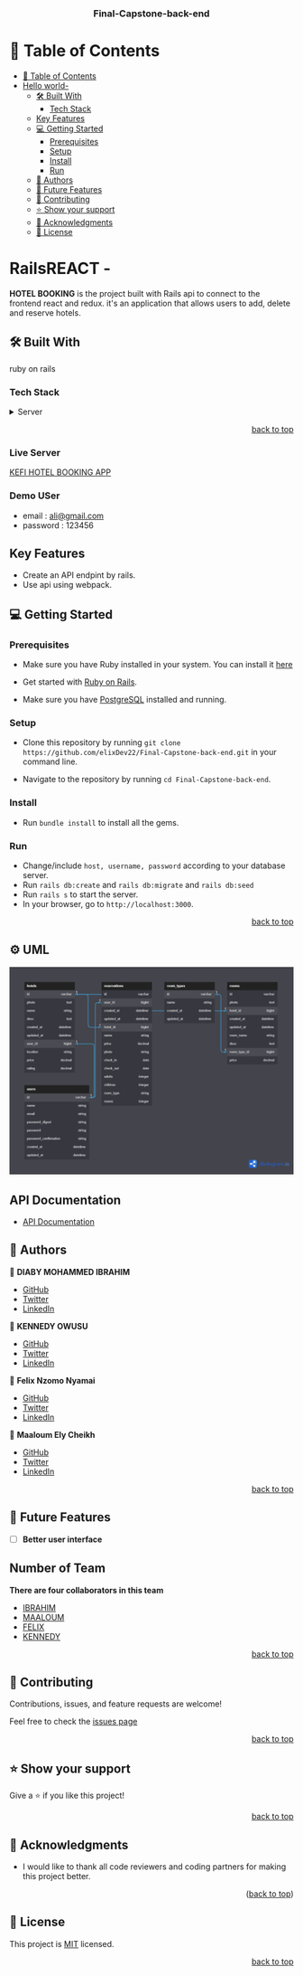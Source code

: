 <a name="readme-top"></a>

<div align="center">
  <h3><b>Final-Capstone-back-end</b></h3>
</div>

<!-- TABLE OF CONTENTS -->

# 📗 Table of Contents

- [📗 Table of Contents](#-table-of-contents)
- [Hello world- ](#hello-world--)
  - [🛠 Built With ](#-built-with-)
    - [Tech Stack ](#tech-stack-)
  - [Key Features ](#key-features-)
  - [💻 Getting Started ](#-getting-started-)
    - [Prerequisites](#prerequisites)
    - [Setup](#setup)
    - [Install](#install)
    - [Run](#run)
  - [👥 Authors ](#-authors-)
  - [🔭 Future Features ](#-future-features-)
  - [🤝 Contributing ](#-contributing-)
  - [⭐️ Show your support ](#️-show-your-support-)
  - [🙏 Acknowledgments ](#-acknowledgments-)
  - [📝 License ](#-license-)

<!-- PROJECT DESCRIPTION -->

# RailsREACT - <a name="about-project"></a>

**HOTEL BOOKING** is the project built with Rails api to connect to the frontend react and redux. it's an application that allows users to add, delete and reserve hotels.

## 🛠 Built With <a name="built-with">

ruby on rails
</a>

### Tech Stack <a name="tech-stack"></a>

<details>
  <summary>Server</summary>
  <ul>
    <li><a href="https://www.ruby-lang.org/en/">Ruby</a></li>
    <li><a href="https://rubyonrails.org/">Ruby on Rails</a></li>
    <li><a href="https://www.postgresql.org/">Postgresql</a></li>
  </ul>
  <summary>Client</summary>
    <li><a href="https://github.com/felixDev22/Final-Capstone-front-end.git">FRONTEND</a><li>
</details>

<p align="right"><a href="#readme-top">back to top</a></p>

### Live Server <a name="live-server"><a>

[KEFI HOTEL BOOKING APP](https://kefi-hotel-booking.netlify.app/)

### Demo USer
  - email : ali@gmail.com
  - password : 123456

<!-- Key Features -->

## Key Features <a name="key-features"></a>

- Create an API endpint by rails.
- Use api using webpack.

<!-- GETTING STARTED -->

## 💻 Getting Started <a name="getting-started"></a>

### Prerequisites

- Make sure you have Ruby installed in your system. You can install it [here](https://www.ruby-lang.org/en/documentation/installation/)

- Get started with [Ruby on Rails](https://guides.rubyonrails.org/getting_started.html).

- Make sure you have [PostgreSQL](https://www.postgresql.org/) installed and running.

### Setup

- Clone this repository by running `git clone https://github.com/elixDev22/Final-Capstone-back-end.git` in your command line.

- Navigate to the repository by running `cd Final-Capstone-back-end`.

### Install

- Run `bundle install` to install all the gems.

### Run

- Change/include `host, username, password` according to your database server.
- Run `rails db:create` and `rails db:migrate` and `rails db:seed`
- Run `rails s` to start the server.
- In your browser, go to `http://localhost:3000`.

<p align="right"><a href="#readme-top">back to top</a></p>

<!-- UML -->

## ⚙️ UML

![UML](./db/UML.png)

## API Documentation

- [API Documentation](https://documenter.getpostman.com/view/23623281/2s93m4XiCJ)

<!-- AUTHORS -->

## 👥 Authors <a name="authors"></a>

👤 **DIABY MOHAMMED IBRAHIM**

- [GitHub](https://github.com/elixDev22)
- [Twitter](https://twitter.com/kingibro345)
- [LinkedIn](https://www.linkedin.com/in/elixDev22/)

👤 **KENNEDY OWUSU**

- [GitHub](https://github.com/kennedyowusu)
- [Twitter](https://twitter.com/_iamkobby)
- [LinkedIn](www.linkedin.com/in/kennedy-owusu)

👤 **Felix Nzomo Nyamai**

- [GitHub](https://github.com/felixDev22)
- [Twitter](https://twitter.com/monzo200)
- [LinkedIn](https://www.linkedin.com/in/felixnyamai/)

👤 **Maaloum Ely Cheikh**

- [GitHub](https://github.com/maaloum)
- [Twitter](https://www.linkedin.com/in/ely-cheikh-maaloum-075a79135/)
- [LinkedIn](https://www.linkedin.com/in/ely-cheikh-maaloum-075a79135/)

<p align="right"><a href="#readme-top">back to top</a></p>

<!-- FUTURE FEATURES -->

## 🔭 Future Features <a name="future-features"></a>

- [ ] **Better user interface**

<!-- NUMBER OF TEAM -->

## Number of Team <a name="number-of-team"></a>

**There are four collaborators in this team**

- [IBRAHIM](https://github.com/dmambo)
- [MAALOUM](https://github.com/maaloum)
- [FELIX](https://github.com/felixDev22)
- [KENNEDY](https://github.com/kennedyowusu)

<p align="right"><a href="#readme-top">back to top</a></p>

<!-- CONTRIBUTING -->

## 🤝 Contributing <a name="contributing"></a>

Contributions, issues, and feature requests are welcome!

Feel free to check the [issues page](https://github.com/felixDev22/Final-Capstone-back-end.git/issues)

<p align="right"><a href="#readme-top">back to top</a></p>

<!-- SUPPORT -->

## ⭐️ Show your support <a name="support"></a>

Give a ⭐️ if you like this project!

<p align="right"><a href="#readme-top">back to top</a></p>

## 🙏 Acknowledgments <a name="acknowledgements"></a>

- I would like to thank all code reviewers and coding partners for making this project better.

<p align="right">(<a href="#readme-top">back to top</a>)</p>
<!-- LICENSE -->

## 📝 License <a name="license"></a>

This project is [MIT](./LICENSE) licensed.

<p align="right"><a href="#readme-top">back to top</a></p>
